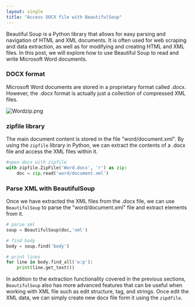 ```yaml
---
layout: single 
title: "Access DOCX file with BeautifulSoup" 
---
```


Beautiful Soup is a Python library that allows for easy parsing and navigation of HTML and XML documents. It is often used for web scraping and data extraction, as well as for modifying and creating HTML and XML files. In this post, we will explore how to use Beautiful Soup to read and write Microsoft Word documents.

### DOCX format

Microsoft Word documents are stored in a proprietary format called .docx. However, the .docx format is actually just a collection of compressed XML files. 

![Wordzip.png](/assets/Word.png)

### zipfile library

The main document content is stored in the file "word/document.xml". By using the `zipfile` library in Python, we can extract the contents of a .docx file and access the XML files within it.

```python
#open docx with zipfile
with zipfile.ZipFile('Word.docx', 'r') as zip:
    doc = zip.read('word/document.xml')
```

### Parse XML with BeautifulSoup

Once we have extracted the XML files from the .docx file, we can use `BeautifulSoup` to parse the "word/document.xml" file and extract elements from it.

```python
# parse xml 
soup = BeautifulSoup(doc,'xml')

# find body
body = soup.find('body')

# print lines
for line in body.find_all('w:p'):
    print(line.get_text())
```

 In addition to the extraction functionality covered in the previous sections, `BeautifulSoup` also has more advanced features that can be useful when working
with XML file such as edit structure, tag, and strings. Once edit the XML data, we can simply create new docx file form it using  the `zipdfile`.
